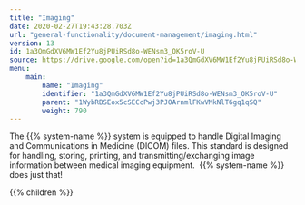```yaml
---
title: "Imaging"
date: 2020-02-27T19:43:28.703Z
url: "general-functionality/document-management/imaging.html"
version: 13
id: 1a3QmGdXV6MW1Ef2Yu8jPUiRSd8o-WENsm3_OK5roV-U
source: https://drive.google.com/open?id=1a3QmGdXV6MW1Ef2Yu8jPUiRSd8o-WENsm3_OK5roV-U
menu:
    main:
        name: "Imaging"
        identifier: "1a3QmGdXV6MW1Ef2Yu8jPUiRSd8o-WENsm3_OK5roV-U"
        parent: "1WybRBSEox5cSECcPwj3PJOArnmlFKwVMkNlT6gq1qSQ"
        weight: 790
---
```









The {{% system-name %}} system is equipped to handle Digital Imaging and Communications in Medicine (DICOM) files. This standard is designed for handling, storing, printing, and transmitting/exchanging image information between medical imaging equipment.  {{% system-name %}} does just that!









{{% children %}}

